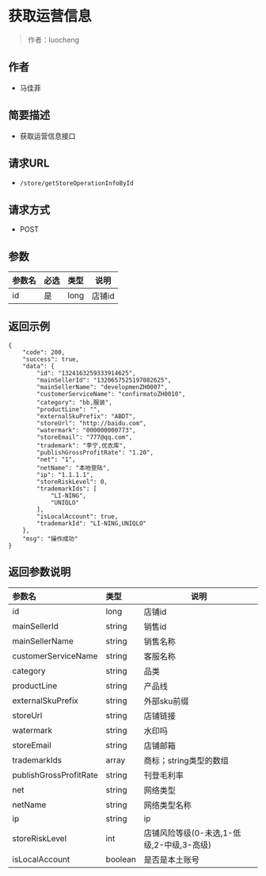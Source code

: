 # 获取运营信息

> 作者：luocheng

## 作者

- 马佳菲
    
## 简要描述

- 获取运营信息接口

## 请求URL
- ` /store/getStoreOperationInfoById `
  
## 请求方式
- POST 

## 参数

|参数名|必选|类型|说明|
|:----    |:---|:----- |-----   |
|id |是  |long |店铺id   |

## 返回示例 

``` 
{
    "code": 200,
    "success": true,
    "data": {
        "id": "1324163259333914625",
        "mainSellerId": "1320657525197082625",
        "mainSellerName": "developmenZH0007",
        "customerServiceName": "confirmatoZH0010",
        "category": "bb,服装",
        "productLine": "",
        "externalSkuPrefix": "ABDT",
        "storeUrl": "http://baidu.com",
        "watermark": "000000000773",
        "storeEmail": "777@qq.com",
        "trademark": "李宁,优衣库",
        "publishGrossProfitRate": "1.20",
        "net": "1",
        "netName": "本地登陆",
        "ip": "1.1.1.1",
        "storeRiskLevel": 0,
        "trademarkIds": [
            "LI-NING",
            "UNIQLO"
        ],
        "isLocalAccount": true,
        "trademarkId": "LI-NING,UNIQLO"
    },
    "msg": "操作成功"
}
```

## 返回参数说明 

|参数名|类型|说明|
|:-----  |:-----|-----                           |
|id |long   |店铺id  |
|mainSellerId |string   |销售id  |
|mainSellerName |string   |销售名称  |
|customerServiceName |string   |客服名称  |
|category |string   |品类  |
|productLine |string   |产品线  |
|externalSkuPrefix |string   |外部sku前缀  |
|storeUrl |string   |店铺链接  |
|watermark |string   |水印吗  |
|storeEmail |string   |店铺邮箱  |
|trademarkIds |array   |商标；string类型的数组 |
|publishGrossProfitRate |string   |刊登毛利率  |
|net |string   |网络类型  |
|netName |string   |网络类型名称  |
|ip |string   |ip  |
|storeRiskLevel |int   |店铺风险等级(0-未选,1-低级,2-中级,3-高级)|
|isLocalAccount |boolean   |是否是本土账号  |